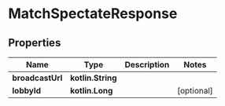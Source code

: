
# MatchSpectateResponse

## Properties
| Name | Type | Description | Notes |
| ------------ | ------------- | ------------- | ------------- |
| **broadcastUrl** | **kotlin.String** |  |  |
| **lobbyId** | **kotlin.Long** |  |  [optional] |



